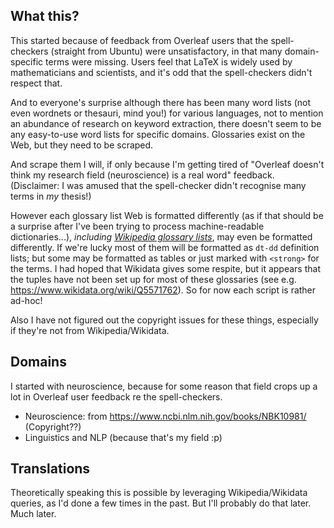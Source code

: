 ## What this?

This started because of feedback from Overleaf users that the spell-checkers (straight from Ubuntu) were unsatisfactory, in that many domain-specific terms were missing. Users feel that LaTeX is widely used by mathematicians and scientists, and it's odd that the spell-checkers didn't respect that.

And to everyone's surprise although there has been many word lists (not even wordnets or thesauri, mind you!) for various languages, not to mention an abundance of research on keyword extraction, there doesn't seem to be any easy-to-use word lists for specific domains. Glossaries exist on the Web, but they need to be scraped.

And scrape them I will, if only because I'm getting tired of "Overleaf doesn't think my research field (neuroscience) is a real word" feedback. (Disclaimer: I was amused that the spell-checker didn't recognise many terms in *my* thesis!)

However each glossary list Web is formatted differently (as if that should be a surprise after I've been trying to process machine-readable dictionaries...), _including [Wikipedia glossary lists](https://en.wikipedia.org/wiki/Category:Wikipedia_glossaries)_, may even be  formatted differently. If we're lucky most of them will be formatted as `dt-dd` definition lists; but some may be formatted as tables or just marked with `<strong>` for the terms. I had hoped that Wikidata gives some respite, but it appears that the tuples have not been set up for most of these glossaries (see e.g. https://www.wikidata.org/wiki/Q5571762). So for now each script is rather ad-hoc!

Also I have not figured out the copyright issues for these things, especially if they're not from Wikipedia/Wikidata.

## Domains
I started with neuroscience, because for some reason that field crops up a lot in Overleaf user feedback re the spell-checkers.

- Neuroscience: from https://www.ncbi.nlm.nih.gov/books/NBK10981/ (Copyright??)
- Linguistics and NLP (because that's my field :p)

## Translations

Theoretically speaking this is possible by leveraging Wikipedia/Wikidata queries, as I'd done a few times in the past. But I'll probably do that later. Much later.
